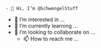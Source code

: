     - 👋 Hi, I’m @SchwengelStuff
- 👀 I’m interested in ...
- 🌱 I’m currently learning ...
- 💞️ I’m looking to collaborate on ...
    - 📫 How to reach me ...

<!---
SchwengelStuff/SchwengelStuff is a ✨ special ✨ repository because its `README.md` (this file) appears on your GitHub profile.
    You can click the Preview link to take a look at your changes.
--->
